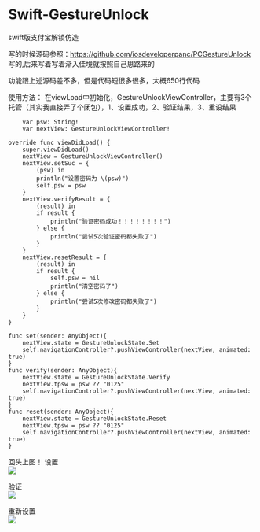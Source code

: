 # Swift-GestureUnlock
swift版支付宝解锁仿造

写的时候源码参照：https://github.com/iosdeveloperpanc/PCGestureUnlock 写的,后来写着写着渐入佳境就按照自己思路来的  <br>

功能跟上述源码差不多，但是代码短很多很多，大概650行代码<br>

使用方法：
在viewLoad中初始化，GestureUnlockViewController，主要有3个托管（其实我直接弄了个闭包），1、设置成功，2、验证结果，3、重设结果
    
    
        var psw: String!
        var nextView: GestureUnlockViewController!
        
    override func viewDidLoad() {
        super.viewDidLoad()
        nextView = GestureUnlockViewController()
        nextView.setSuc = {
            (psw) in
            println("设置密码为 \(psw)")
            self.psw = psw
        }
        nextView.verifyResult = {
            (result) in
            if result {
                println("验证密码成功！！！！！！！！")
            } else {
                println("尝试5次验证密码都失败了")
            }
        }
        nextView.resetResult = {
            (result) in
            if result {
                self.psw = nil
                println("清空密码了")
            } else {
                println("尝试5次修改密码都失败了")
            }
        }
    }
    
    func set(sender: AnyObject){
        nextView.state = GestureUnlockState.Set
        self.navigationController?.pushViewController(nextView, animated: true)
    }
    func verify(sender: AnyObject){
        nextView.state = GestureUnlockState.Verify
        nextView.tpsw = psw ?? "0125"
        self.navigationController?.pushViewController(nextView, animated: true)
    }
    func reset(sender: AnyObject){
        nextView.state = GestureUnlockState.Reset
        nextView.tpsw = psw ?? "0125"
        self.navigationController?.pushViewController(nextView, animated: true)
    }
回头上图！
设置<br>
![](https://github.com/csjlengxiang/Swift-GestureUnlock/blob/master/设置.gif)<br>

验证<br>
![](https://github.com/csjlengxiang/Swift-GestureUnlock/blob/master/验证.gif)<br>

重新设置<br>
![](https://github.com/csjlengxiang/Swift-GestureUnlock/blob/master/重新设置.gif)<br>

